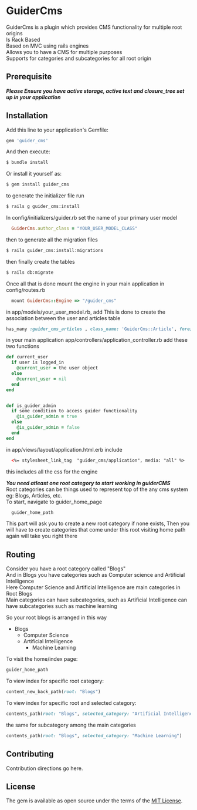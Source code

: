 # GuiderCms
GuiderCms is a plugin which provides CMS functionality for multiple root origins  
Is Rack Based  
Based on MVC using rails engines  
Allows you to have a CMS for multiple purposes  
Supports for categories and subcategories for all root origin


## Prerequisite
***Please Ensure you have active storage, active text and closure_tree set up in your application***


## Installation
Add this line to your application's Gemfile:

```ruby
gem 'guider_cms'
```

And then execute:
```bash
$ bundle install
```

Or install it yourself as:
```bash
$ gem install guider_cms
```
to generate the initializer file run
```bash
$ rails g guider_cms:install
```

In config/initializers/guider.rb set the name of your primary user model
```ruby
  GuiderCms.author_class = "YOUR_USER_MODEL_CLASS"
```

then to generate all the migration files
```bash
$ rails guider_cms:install:migrations
```

then finally create the tables
```bash
$ rails db:migrate
```

Once all that is done mount the engine in your main application in config/routes.rb
```ruby
  mount GuiderCms::Engine => "/guider_cms"
```

in app/models/your_user_model.rb, add
This is done to create the association between the user and articles table
```ruby
has_many :guider_cms_articles , class_name: 'GuiderCms::Article', foreign_key: :author_id  
```

in your main application app/controllers/application_controller.rb
add these two functions
```ruby
def current_user
  if user is logged_in
    @current_user = the user object
  else
    @current_user = nil  
  end  
end


def is_guider_admin
  if some condition to access guider functionality
    @is_guider_admin = true
  else
    @is_guider_admin = false  
  end  
end  
```
in app/views/layout/application.html.erb include
```html
  <%= stylesheet_link_tag  "guider_cms/application", media: "all" %>
```
this includes all the css for the engine

***You need atleast one root category to start working in guiderCMS***  
Root categories can be things used to represent top of the any cms system  
eg: Blogs, Articles, etc.  
To start, navigate to guider_home_page
```ruby
  guider_home_path
```
This part will ask you to create a new root category if none exists, Then you will have to create categories that come under this root visiting home path again will take you right there

## Routing
Consider you have a root category called "Blogs"  
And in Blogs you have categories such as Computer science and Artificial Intelligence  
Here Computer Science and Artificial Intelligence are main categories in Root Blogs  
Main categories can have subcategories, such as Artificial Intelligence can have subcategories such as machine learning  

So your root blogs is arranged in this way  
- Blogs
  - Computer Science
  - Artificial Intelligence
    - Machine Learning

To visit the home/index page:
```ruby
guider_home_path
```
To view index for specific root category:
```ruby
content_new_back_path(root: "Blogs")
```
To view index for specific root and selected category:
```ruby
contents_path(root: "Blogs", selected_category: "Artificial Intelligence")
```
the same for subcategory among the main categories
```ruby
contents_path(root: "Blogs", selected_category: "Machine Learning")
```


## Contributing
Contribution directions go here.

## License
The gem is available as open source under the terms of the [MIT License](https://opensource.org/licenses/MIT).
